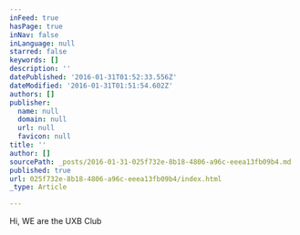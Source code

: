 ```yaml
---
inFeed: true
hasPage: true
inNav: false
inLanguage: null
starred: false
keywords: []
description: ''
datePublished: '2016-01-31T01:52:33.556Z'
dateModified: '2016-01-31T01:51:54.602Z'
authors: []
publisher:
  name: null
  domain: null
  url: null
  favicon: null
title: ''
author: []
sourcePath: _posts/2016-01-31-025f732e-8b18-4806-a96c-eeea13fb09b4.md
published: true
url: 025f732e-8b18-4806-a96c-eeea13fb09b4/index.html
_type: Article

---
```

Hi, WE are the UXB Club